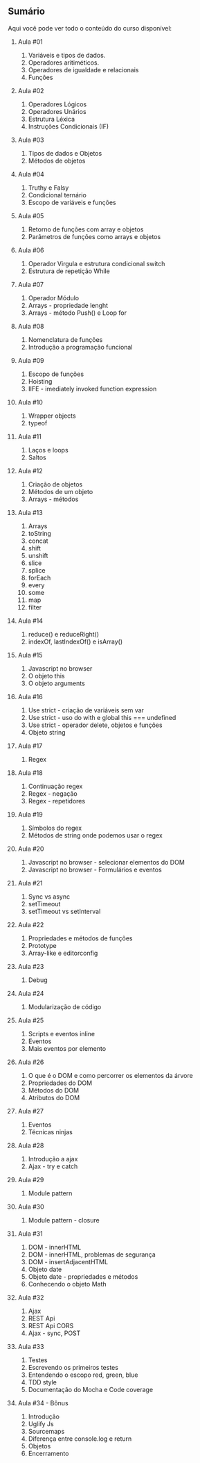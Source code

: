 ## Sumário

Aqui você pode ver todo o conteúdo do curso disponível:

1. Aula #01
    1. Variáveis e tipos de dados.
    2. Operadores aritiméticos.
    3. Operadores de igualdade e relacionais
    4. Funções

2. Aula #02
    1. Operadores Lógicos
    2. Operadores Unários
    3. Estrutura Léxica
    4. Instruções Condicionais (IF)

3. Aula #03
    1. Tipos de dados e Objetos
    2. Métodos de objetos
  
4. Aula #04
    1. Truthy e Falsy 
    2. Condicional ternário
    3. Escopo de variáveis e funções

5. Aula #05
    1. Retorno de funções com array e objetos
    2. Parâmetros de funções como arrays e objetos

6. Aula #06
    1. Operador Virgula e estrutura condicional switch
    2. Estrutura de repetição While
    
7. Aula #07
    1. Operador Módulo
    2. Arrays - propriedade lenght
    3. Arrays - método Push() e Loop for

8. Aula #08
    1. Nomenclatura de funções
    2. Introdução a programação funcional    

9. Aula #09
    1. Escopo de funções
    2. Hoisting
    3. IIFE - imediately invoked function expression

10. Aula #10
    1. Wrapper objects
    2. typeof

11. Aula #11
    1. Laços e loops
    2. Saltos

12. Aula #12
    1. Criação de objetos
    2. Métodos de um objeto
    3. Arrays - métodos

13. Aula #13
    1. Arrays
    2. toString
    3. concat
    4. shift
    5. unshift
    6. slice
    7. splice
    8. forEach
    9. every
    10. some
    11. map
    12. filter
    
14. Aula #14
    1. reduce() e reduceRight()
    2. indexOf, lastIndexOf() e isArray()

15. Aula #15
    1. Javascript no browser
    2. O objeto this
    3. O objeto arguments

16. Aula #16    
    1. Use strict - criação de variáveis sem var
    2. Use strict - uso do with e global this === undefined
    3. Use strict - operador delete, objetos e funções
    4. Objeto string

17. Aula #17
    1. Regex

18. Aula #18
    1. Continuação regex
    2. Regex - negação
    3. Regex - repetidores

19. Aula #19
    1. Símbolos do regex
    2. Métodos de string onde podemos usar o regex

20. Aula #20
    1. Javascript no browser - selecionar elementos do DOM
    2. Javascript no browser - Formulários e eventos

21. Aula #21
    1. Sync vs async
    2. setTimeout
    3. setTimeout vs setInterval

22. Aula #22
    1. Propriedades e métodos de funções 
    2. Prototype
    3. Array-like e editorconfig

23. Aula #23
    1. Debug

24. Aula #24
    1. Modularização de código

25. Aula #25
    1. Scripts e eventos inline
    2. Eventos
    3. Mais eventos por elemento

26. Aula #26
    1. O que é o DOM e como percorrer os elementos da árvore
    2. Propriedades do DOM
    3. Métodos do DOM
    4. Atributos do DOM

27. Aula #27
    1. Eventos
    2. Técnicas ninjas

28. Aula #28
    1. Introdução a ajax
    2. Ajax - try e catch

29. Aula #29 
    1. Module pattern

30. Aula #30
    1. Module pattern - closure

31. Aula #31
    1. DOM - innerHTML
    2. DOM - innerHTML, problemas de segurança
    3. DOM - insertAdjacentHTML
    4. Objeto date
    5. Objeto date - propriedades e métodos
    5. Conhecendo o objeto Math

32. Aula #32
    1. Ajax
    2. REST Api
    3. REST Api CORS
    4. Ajax - sync, POST
    
33. Aula #33
    1. Testes
    2. Escrevendo os primeiros testes
    3. Entendendo o escopo red, green, blue
    4. TDD style
    5. Documentação do Mocha e Code coverage

34. Aula #34 - Bônus
    1. Introdução
    2. Uglify Js
    3. Sourcemaps
    4. Diferença entre console.log e return
    5. Objetos
    6. Encerramento
